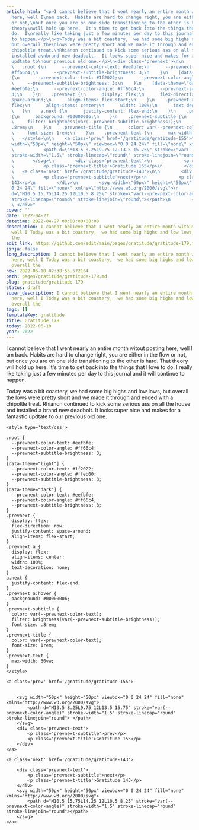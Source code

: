 ```yaml
---
article_html: "<p>I cannot believe that I went nearly an entire month witout posting
  here, well I\nam back.  Habits are hard to change right, you are either in the flow
  or not,\nbut once you are on one side transitioning to the other is hard.  That
  theory\nwill hold up here.  It's time to get back into the things that I love to
  do.  I\nreally like taking just a few minutes per day to this journal and it will\ncontinue
  to happen.</p>\n<p>Today was a bit coastery,  we had some big highs and low lows,
  but overall the\nlows were pretty short and we made it through and ended with a
  chipoltle treat.\nRhianon continued to kick some serious ass on all the house and
  installed a\nbrand new deadbolt.  It looks super nice and makes for a fantastic
  updtate to\nour previous old one.</p>\n<div class='prevnext'>\n\n    <style type='text/css'>\n\n
  \   :root {\n      --prevnext-color-text: #eefbfe;\n      --prevnext-color-angle:
  #ff66c4;\n      --prevnext-subtitle-brightness: 3;\n    }\n    [data-theme=\"light\"]
  {\n      --prevnext-color-text: #1f2022;\n      --prevnext-color-angle: #ffeb00;\n
  \     --prevnext-subtitle-brightness: 3;\n    }\n    [data-theme=\"dark\"] {\n      --prevnext-color-text:
  #eefbfe;\n      --prevnext-color-angle: #ff66c4;\n      --prevnext-subtitle-brightness:
  3;\n    }\n    .prevnext {\n      display: flex;\n      flex-direction: row;\n      justify-content:
  space-around;\n      align-items: flex-start;\n    }\n    .prevnext a {\n      display:
  flex;\n      align-items: center;\n      width: 100%;\n      text-decoration: none;\n
  \   }\n    a.next {\n      justify-content: flex-end;\n    }\n    .prevnext a:hover
  {\n      background: #00000006;\n    }\n    .prevnext-subtitle {\n      color: var(--prevnext-color-text);\n
  \     filter: brightness(var(--prevnext-subtitle-brightness));\n      font-size:
  .8rem;\n    }\n    .prevnext-title {\n      color: var(--prevnext-color-text);\n
  \     font-size: 1rem;\n    }\n    .prevnext-text {\n      max-width: 30vw;\n    }\n
  \   </style>\n\n    <a class='prev' href='/gratitude/gratitude-155'>\n\n\n        <svg
  width=\"50px\" height=\"50px\" viewbox=\"0 0 24 24\" fill=\"none\" xmlns=\"http://www.w3.org/2000/svg\">\n
  \           <path d=\"M13.5 8.25L9.75 12L13.5 15.75\" stroke=\"var(--prevnext-color-angle)\"
  stroke-width=\"1.5\" stroke-linecap=\"round\" stroke-linejoin=\"round\"> </path>\n
  \       </svg>\n        <div class='prevnext-text'>\n            <p class='prevnext-subtitle'>prev</p>\n
  \           <p class='prevnext-title'>Gratitude 155</p>\n        </div>\n    </a>\n\n
  \   <a class='next' href='/gratitude/gratitude-143'>\n\n        <div class='prevnext-text'>\n
  \           <p class='prevnext-subtitle'>next</p>\n            <p class='prevnext-title'>Gratitude
  143</p>\n        </div>\n        <svg width=\"50px\" height=\"50px\" viewbox=\"0
  0 24 24\" fill=\"none\" xmlns=\"http://www.w3.org/2000/svg\">\n            <path
  d=\"M10.5 15.75L14.25 12L10.5 8.25\" stroke=\"var(--prevnext-color-angle)\" stroke-width=\"1.5\"
  stroke-linecap=\"round\" stroke-linejoin=\"round\"></path>\n        </svg>\n    </a>\n
  \ </div>"
cover: ''
date: 2022-04-27
datetime: 2022-04-27 00:00:00+00:00
description: I cannot believe that I went nearly an entire month witout posting here,
  well I Today was a bit coastery,  we had some big highs and low lows, but overall
  the
edit_link: https://github.com/edit/main/pages/gratitude/gratitude-179.md
jinja: false
long_description: I cannot believe that I went nearly an entire month witout posting
  here, well I Today was a bit coastery,  we had some big highs and low lows, but
  overall the
now: 2022-06-10 02:38:55.572164
path: pages/gratitude/gratitude-179.md
slug: gratitude/gratitude-179
status: draft
super_description: I cannot believe that I went nearly an entire month witout posting
  here, well I Today was a bit coastery,  we had some big highs and low lows, but
  overall the
tags: []
templateKey: gratitude
title: Gratitude 178
today: 2022-06-10
year: 2022
---
```


I cannot believe that I went nearly an entire month witout posting here, well I
am back.  Habits are hard to change right, you are either in the flow or not,
but once you are on one side transitioning to the other is hard.  That theory
will hold up here.  It's time to get back into the things that I love to do.  I
really like taking just a few minutes per day to this journal and it will
continue to happen.

Today was a bit coastery,  we had some big highs and low lows, but overall the
lows were pretty short and we made it through and ended with a chipoltle treat.
Rhianon continued to kick some serious ass on all the house and installed a
brand new deadbolt.  It looks super nice and makes for a fantastic updtate to
our previous old one.
<div class='prevnext'>

    <style type='text/css'>

    :root {
      --prevnext-color-text: #eefbfe;
      --prevnext-color-angle: #ff66c4;
      --prevnext-subtitle-brightness: 3;
    }
    [data-theme="light"] {
      --prevnext-color-text: #1f2022;
      --prevnext-color-angle: #ffeb00;
      --prevnext-subtitle-brightness: 3;
    }
    [data-theme="dark"] {
      --prevnext-color-text: #eefbfe;
      --prevnext-color-angle: #ff66c4;
      --prevnext-subtitle-brightness: 3;
    }
    .prevnext {
      display: flex;
      flex-direction: row;
      justify-content: space-around;
      align-items: flex-start;
    }
    .prevnext a {
      display: flex;
      align-items: center;
      width: 100%;
      text-decoration: none;
    }
    a.next {
      justify-content: flex-end;
    }
    .prevnext a:hover {
      background: #00000006;
    }
    .prevnext-subtitle {
      color: var(--prevnext-color-text);
      filter: brightness(var(--prevnext-subtitle-brightness));
      font-size: .8rem;
    }
    .prevnext-title {
      color: var(--prevnext-color-text);
      font-size: 1rem;
    }
    .prevnext-text {
      max-width: 30vw;
    }
    </style>
    
    <a class='prev' href='/gratitude/gratitude-155'>
    

        <svg width="50px" height="50px" viewbox="0 0 24 24" fill="none" xmlns="http://www.w3.org/2000/svg">
            <path d="M13.5 8.25L9.75 12L13.5 15.75" stroke="var(--prevnext-color-angle)" stroke-width="1.5" stroke-linecap="round" stroke-linejoin="round"> </path>
        </svg>
        <div class='prevnext-text'>
            <p class='prevnext-subtitle'>prev</p>
            <p class='prevnext-title'>Gratitude 155</p>
        </div>
    </a>
    
    <a class='next' href='/gratitude/gratitude-143'>
    
        <div class='prevnext-text'>
            <p class='prevnext-subtitle'>next</p>
            <p class='prevnext-title'>Gratitude 143</p>
        </div>
        <svg width="50px" height="50px" viewbox="0 0 24 24" fill="none" xmlns="http://www.w3.org/2000/svg">
            <path d="M10.5 15.75L14.25 12L10.5 8.25" stroke="var(--prevnext-color-angle)" stroke-width="1.5" stroke-linecap="round" stroke-linejoin="round"></path>
        </svg>
    </a>
  </div>